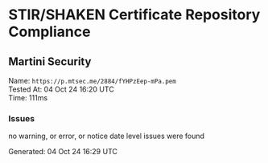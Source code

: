 # STIR/SHAKEN Certificate Repository Compliance

## Martini Security

Name: `https://p.mtsec.me/2884/fYHPzEep-mPa.pem`\
Tested At: 04 Oct 24 16:20 UTC\
Time: 111ms

### Issues

no warning, or error, or notice date level issues were found

Generated: 04 Oct 24 16:29 UTC